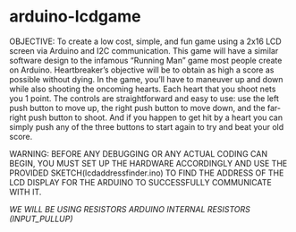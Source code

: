 # arduino-lcdgame

OBJECTIVE:
To create a low cost, simple, and fun game using a 2x16 LCD screen via Arduino and I2C communication. This game will have a similar software design to the infamous “Running Man” game most people create on Arduino. Heartbreaker’s objective will be to obtain as high a score as possible without dying. In the game, you’ll have to maneuver up and down while also shooting the oncoming hearts. Each heart that you shoot nets you 1 point. The controls are straightforward and easy to use: use the left push button to move up, the right push button to move down, and the far-right push button to shoot. And if you happen to get hit by a heart you can simply push any of the three buttons to start again to try and beat your old score.

WARNING:
BEFORE ANY DEBUGGING OR ANY ACTUAL CODING CAN BEGIN, YOU MUST SET UP THE HARDWARE ACCORDINGLY AND USE THE PROVIDED SKETCH(lcdaddressfinder.ino) TO FIND THE ADDRESS OF THE LCD DISPLAY FOR THE ARDUINO TO SUCCESSFULLY COMMUNICATE WITH IT. 

*WE WILL BE USING RESISTORS ARDUINO INTERNAL RESISTORS (INPUT_PULLUP)*
